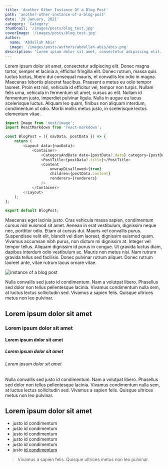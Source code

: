 ```yaml
---
title: 'Another Other Instance Of a Blog Post'
path: 'another-other-instance-of-a-blog-post'
date: '29 January, 2021'
category: 'Category'
thumbnail: '/images/posts/blog_test.jpg'
coverImage: '/images/posts/blog_test.jpg'
author:
  name: 'Abdallah Abis'
  image: '/images/posts/authors/abdallah-abis/abis.png'
description: 'Lorem ipsum dolor sit amet, consectetur adipiscing elit. Donec magna tortor, semper et lacinia a, efficitur fringilla elit. Donec rutrum, massa quis luctus luctus, libero dui consequat mauris, et convallis leo odio in magna. Maecenas lobortis placerat faucibus. Praesent a metus eu odio tempor laoreet. Proin est nisl, vehicula id efficitur vel, tempor non turpis. Nullam felis urna, vehicula in fermentum sit amet, cursus ac elit. Nullam id fermentum justo, imperdiet pulvinar ligula. Nulla in augue eu lacus scelerisque luctus. Aliquam leo quam, finibus non aliquam interdum, condimentum ut odio. Morbi mollis metus justo, in scelerisque lectus elementum vitae.'
---
```


Lorem ipsum dolor sit amet, consectetur adipiscing elit. Donec magna tortor, semper et lacinia a, efficitur fringilla elit. Donec rutrum, massa quis luctus luctus, libero dui consequat mauris, et convallis leo odio in magna. Maecenas lobortis placerat faucibus. Praesent a metus eu odio tempor laoreet. Proin est nisl, vehicula id efficitur vel, tempor non turpis. Nullam felis urna, vehicula in fermentum sit amet, cursus ac elit. Nullam id fermentum justo, imperdiet pulvinar ligula. Nulla in augue eu lacus scelerisque luctus. Aliquam leo quam, finibus non aliquam interdum, condimentum ut odio. Morbi mollis metus justo, in scelerisque lectus elementum vitae.

```javascript
import Image from 'next/image';
import ReactMarkdown from 'react-markdown';

const BlogPost = ({ navData, postData }) => {
	return (
		<Layout data={navData}>
			<Container>
				<CategoryAndDate date={postData?.date} category={postData?.category} />
				<PostTitle>{postData?.title}</PostTitle>
				<Content
					unwrapDisallowed={true}
					children={postData.content}
					renderers={renderers}
				/>
			</Container>
		</Layout>
	);
};

export default BlogPost;
```

Maecenas eget lacinia justo. Cras vehicula massa sapien, condimentum cursus nisl euismod sit amet. Aenean in erat vestibulum, dignissim neque nec, porttitor odio. Etiam at cursus dui. Mauris vel convallis purus. Suspendisse velit elit, blandit vel diam laoreet, dignissim euismod quam. Vivamus accumsan nibh purus, non dictum mi dignissim at. Integer vel tempor tellus. Aliquam dignissim id purus in congue. Ut gravida luctus diam, dapibus interdum odio vestibulum ac. Mauris non metus nisi. Nam rutrum gravida tellus sed facilisis. Donec pulvinar rutrum aliquet. Donec rutrum laoreet ante, vitae rutrum lacus ornare vitae.

![instance of a blog post](/images/posts/blog_test.jpg)

Nulla convallis sed justo id condimentum. Nam a volutpat libero. Phasellus sed dolor non tellus pellentesque lacinia. Vivamus condimentum nulla sem, at luctus lectus sollicitudin sed. Vivamus a sapien felis. Quisque ultrices metus non leo pulvinar.

## Lorem ipsum dolor sit amet

### Lorem ipsum dolor sit amet

#### Lorem ipsum dolor sit amet

##### Lorem ipsum dolor sit amet

###### Lorem ipsum dolor sit amet

Nulla convallis sed justo id condimentum. Nam a volutpat libero. Phasellus sed dolor non tellus pellentesque lacinia. Vivamus condimentum nulla sem, at luctus lectus sollicitudin sed. Vivamus a sapien felis. Quisque ultrices metus non leo pulvinar.

## Lorem ipsum dolor sit amet

- justo id condimentum
- justo id condimentum
- justo id condimentum
- justo id condimentum
- justo id condimentum
- justo [id condimentum](https://abisabdallah.com)

> Vivamus a sapien felis. Quisque ultrices metus non leo pulvinar.
